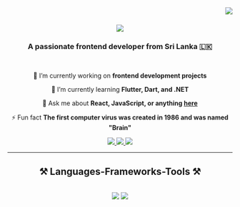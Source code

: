 <img align="right" src="https://visitor-badge.laobi.icu/badge?page_id=bathiyapunsara.bathiyapunsara" />

<h1 align="center">
    <img src="https://readme-typing-svg.herokuapp.com/?font=Righteous&size=35&center=true&vCenter=true&width=500&height=70&duration=4000&lines=Hi+There!+👋;+I'm+Bathiya+Punsara!;" />
</h1>


<h3 align="center">A passionate frontend developer from Sri Lanka 🇱🇰</h3>

<br/>

<div align="center">
 
 🔭 I’m currently working on **frontend development projects**
 
 🌱 I’m currently learning **Flutter, Dart, and .NET**

💬 Ask me about **React, JavaScript, or anything [here](https://github.com/bathiyapunsara/bathiyapunsara/issues)**

⚡ Fun fact **The first computer virus was created in 1986 and was named "Brain"**

</div>
 
<div align="center"> 
  <a href="mailto:hbpunsara@gmail.com">
    <img src="https://img.shields.io/badge/Gmail-333333?style=for-the-badge&logo=gmail&logoColor=red" />
  </a>
  <a href="https://www.linkedin.com/in/bathiya-punsara-8056b026b" target="_blank">
    <img src="https://img.shields.io/badge/LinkedIn-0077B5?style=for-the-badge&logo=linkedin&logoColor=white" target="_blank" />
  </a>
  <a href="https://bathiyapunsara.github.io" target="_blank">
     <img src="https://img.shields.io/badge/Portfolio-FF5722?style=for-the-badge&logo=todoist&logoColor=white" target="_blank" />
  </a>
</div>

<hr/>
 
<h2 align="center">⚒️ Languages-Frameworks-Tools ⚒️</h2>
<br/>
<div align="center">
    <img src="https://skillicons.dev/icons?i=react,bootstrap,html,css,vscode,github,figma,tailwind,git,flutter" />
    <img src="https://skillicons.dev/icons?i=javascript,typescript,nodejs,python,mongodb,mysql,dotnet,php,c,cpp,csharp" /><br>
</div>

<br/>
<br/>
